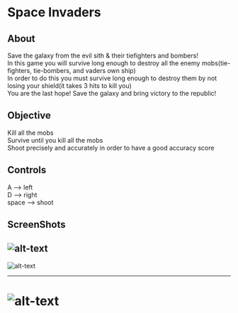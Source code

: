 # Space Invaders

## About

Save the galaxy from the evil sith & their tiefighters and bombers!  
In this game you will survive long enough to destroy all the enemy mobs(tie-fighters, tie-bombers, and vaders own ship)  
In order to do this you must survive long enough to destroy them by not losing your shield(it takes 3 hits to kill you)  
You are the last hope! Save the galaxy and bring victory to the republic!

## Objective

Kill all the mobs  
Survive until you kill all the mobs  
Shoot precisely and accurately in order to have a good accuracy score

## Controls

A --> left  
D --> right  
space --> shoot  

## ScreenShots
![alt-text](https://raw.github.com/TrumpNat1on/SpaceWar/master/images/StartScreen.PNG "Start Screen")
---
![alt-text](https://raw.github.com/TrumpNat1on/SpaceWar/master/images/MidScreen.PNG "Mid Screen")
___
![alt-text](https://raw.github.com/TrumpNat1on/SpaceWar/master/images/EndScreen.PNG "End Screen")
===
